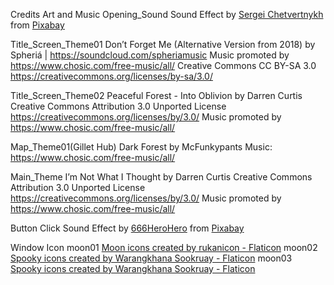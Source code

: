 Credits Art and Music
Opening_Sound
Sound Effect by <a href="https://pixabay.com/users/sergequadrado-24990007/?utm_source=link-attribution&utm_medium=referral&utm_campaign=music&utm_content=21091">Sergei Chetvertnykh</a> from <a href="https://pixabay.com//?utm_source=link-attribution&utm_medium=referral&utm_campaign=music&utm_content=21091">Pixabay</a>

Title_Screen_Theme01
Don’t Forget Me (Alternative Version from 2018) by Spheriá | https://soundcloud.com/spheriamusic
Music promoted by https://www.chosic.com/free-music/all/
Creative Commons CC BY-SA 3.0
https://creativecommons.org/licenses/by-sa/3.0/

Title_Screen_Theme02
Peaceful Forest - Into Oblivion by Darren Curtis
Creative Commons Attribution 3.0 Unported License
https://creativecommons.org/licenses/by/3.0/
Music promoted by https://www.chosic.com/free-music/all/

Map_Theme01(Gillet Hub)
Dark Forest by McFunkypants
Music: https://www.chosic.com/free-music/all/

Main_Theme 
I’m Not What I Thought by Darren Curtis
Creative Commons Attribution 3.0 Unported License
https://creativecommons.org/licenses/by/3.0/
Music promoted by https://www.chosic.com/free-music/all/ 


Button Click 
Sound Effect by <a href="https://pixabay.com/users/666herohero-25759907/?utm_source=link-attribution&utm_medium=referral&utm_campaign=music&utm_content=21156">666HeroHero</a> from <a href="https://pixabay.com//?utm_source=link-attribution&utm_medium=referral&utm_campaign=music&utm_content=21156">Pixabay</a>


Window Icon
moon01
<a href="https://www.flaticon.com/free-icons/moon" title="moon icons">Moon icons created by rukanicon - Flaticon</a>
moon02
<a href="https://www.flaticon.com/free-icons/spooky" title="spooky icons">Spooky icons created by Warangkhana Sookruay - Flaticon</a>
moon03
<a href="https://www.flaticon.com/free-icons/spooky" title="spooky icons">Spooky icons created by Warangkhana Sookruay - Flaticon</a>